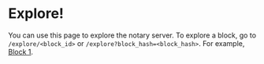 # Explore!

You can use this page to explore the notary server. To explore a block, go to
`/explore/<block_id>` or `/explore?block_hash=<block_hash>`. For example,
[Block 1](/explore/1).